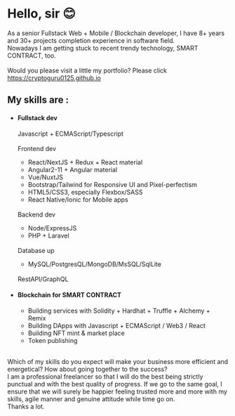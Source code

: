 <h1>Hello, sir 😊</h1>
As a senior Fullstack Web + Mobile / Blockchain developer, I have 8+ years and 30+ projects completion experience in software field.
<br>
Nowadays I am getting stuck to recent trendy technology, SMART CONTRACT, too.<br><br>
<span>Would you please visit a little my portfolio? Please click </span><a href = https://cryptoguru0125.github.io/>https://cryptoguru0125.github.io</a>
<h2>My skills are :</h2>
<ul>
  <li>
    <h4>Fullstack dev</h4>
    Javascript + ECMAScript/Typescript
    <br><br>
    Frontend dev
  </li>
  <ul>
    <li>React/NextJS + Redux + React material</li>
    <li>Angular2-11 + Angular material</li>
    <li>Vue/NuxtJS</li>
    <li>Bootstrap/Tailwind for Responsive UI and Pixel-perfectism</li>
    <li>HTML5/CSS3, especially Flexbox/SASS</li>
    <li>React Native/Ionic for Mobile apps</li>
  </ul>
  <br>
  Backend dev
  <ul>
    <li>Node/ExpressJS</li>
    <li>PHP + Laravel</li>
  </ul> 
  <br>
  Database up
  <ul>
    <li>MySQL/PostgresQL/MongoDB/MsSQL/SqlLite</li>
  </ul>
  <br>
  RestAPI/GraphQL
  <li>
    <h4>Blockchain for SMART CONTRACT</h4>
  </li>
  <ul>
    <li>Building services with Solidity + Hardhat + Truffle + Alchemy + Remix</li>
    <li>Building DApps with Javascript + ECMAScript / Web3 / React</li>
    <li>Building NFT mint & market place</li>
    <li>Token publishing</li>
  </ul>
 </ul>
 <br>
Which of my skills do you expect will make your business more efficient and energetical? How about going together to the success?
<br>
I am a professional freelancer so that I will do the best being strictly punctual and with the best quality of progress. If we go to the same goal, I ensure that we will surely be happier feeling trusted more and more with my skills, agile manner and genuine attitude while time go on.
<br>
Thanks a lot.
<br><br>
</ul>
